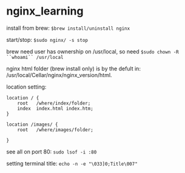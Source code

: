 # nginx_learning

install from brew: `$brew install/uninstall nginx`

start/stop: `$sudo nginx/ -s stop`

brew need user has ownership on /usr/local, so need `$sudo chown -R ``whoami`` /usr/local`

nginx html folder (brew install only) is by the defult in:
  /usr/local/Cellar/nginx/nginx_version/html.

location setting:

    location / {
        root   /where/index/folder;
        index  index.html index.htm;
    }

    location /images/ {
        root   /where/images/folder;

    }

see all on port 80: `sudo lsof -i :80`

setting terminal title: `echo -n -e "\033]0;Title\007"`
